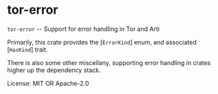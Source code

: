 # tor-error

`tor-error` -- Support for error handling in Tor and Arti

Primarily, this crate provides the [`ErrorKind`] enum,
and associated [`HasKind`] trait.

There is also some other miscellany, supporting error handling in
crates higher up the dependency stack.

License: MIT OR Apache-2.0
